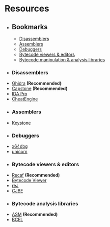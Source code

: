 # Resources

- ## Bookmarks
    - [Disassemblers](#disassemblers)
    - [Assemblers](#assemblers)
    - [Debuggers](#debuggers)
    - [Bytecode viewers & editors](bytecode-viewers-&-editors)
    - [Bytecode manipulation & analysis libraries](#bytecode-analysis-libraries)

- ### Disassemblers
* [Ghidra](https://github.com/NationalSecurityAgency/ghidra/releases) **(Recommended)**
* [Capstone](http://www.capstone-engine.org/) **(Recommended)**
* [IDA Pro](https://hex-rays.com/ida-pro/)
* [CheatEngine](https://www.cheatengine.org/)

- ### Assemblers
* [Keystone](https://github.com/keystone-engine/keystone/)

- ### Debuggers
* [x64dbg](http://x64dbg.com/#start)
* [unicorn](https://github.com/unicorn-engine/unicorn)

- ### Bytecode viewers & editors
* [Recaf](https://github.com/Col-E/Recaf) **(Recommended)**
* [Bytecode Viewer](https://github.com/Konloch/bytecode-viewer)
* [reJ](http://rejava.sourceforge.net/)
* [CJBE](https://github.com/contra/CJBE)

- ### Bytecode analysis libraries
* [ASM](https://asm.ow2.io/) **(Recommended)**
* [BCEL](https://commons.apache.org/proper/commons-bcel/)
